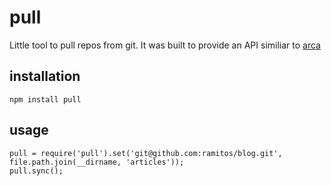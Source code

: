 # pull
Little tool to pull repos from git. It was built to provide an API similiar to [arca]()

## installation
	npm install pull

## usage
	pull = require('pull').set('git@github.com:ramitos/blog.git', file.path.join(__dirname, 'articles'));	
	pull.sync();